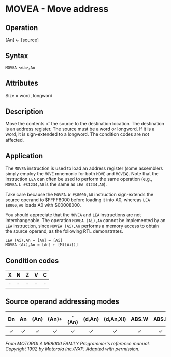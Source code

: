 # MOVEA - Move address

## Operation
[An] ← [source]

## Syntax
```assembly
MOVEA <ea>,An
```

## Attributes
Size = word, longword

## Description
Move the contents of the source to the destination location. The
destination is an address register. The source must be a word or
longword. If it is a word, it is sign-extended to a longword. The
condition codes are not affected.

## Application
The `MOVEA` instruction is used to load an address register (some
assemblers simply employ the `MOVE` mnemonic for both `MOVE` and
`MOVEA`). Note that the instruction `LEA` can often be used to perform
the same operation (e.g., `MOVEA.L #$1234,A0` is the same as
`LEA $1234,A0`).

Take care because the `MOVEA.W #$8000,A0` instruction sign-extends
the source operand to $FFFF8000 before loading it into A0,
whereas `LEA $8000,A0` loads A0 with $00008000.

You should appreciate that the `MOVEA` and `LEA` instructions are
not interchangeable. The operation `MOVEA (Ai),An` cannot be
implemented by an `LEA` instruction, since `MOVEA (Ai),An` performs
a memory access to obtain the source operand, as the following
RTL demonstrates.

```
LEA (Ai),An = [An] ← [Ai]
MOVEA (Ai),An = [An] ← [M([Ai])]
```

## Condition codes
|X|N|Z|V|C|
|--|--|--|--|--|
|-|-|-|-|-|

## Source operand addressing modes
|Dn|An|(An)|(An)+|-(An)|(d,An)|(d,An,Xi)|ABS.W|ABS.L|(d,PC)|(d,PC,Xn)|imm|
|:-:|:-:|:-:|:-:|:-:|:-:|:-:|:-:|:-:|:-:|:-:|:-:|
|✓|✓|✓|✓|✓|✓|✓|✓|✓|✓|✓|✓|

*From MOTOROLA M68000 FAMILY Programmer's reference manual. Copyright 1992 by Motorola Inc./NXP. Adapted with permission.*